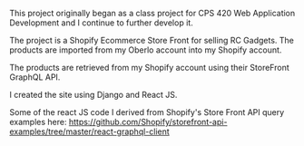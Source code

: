 This project originally began as a class project for CPS 420 Web Application Development and I continue to further develop it.

The project is a Shopify Ecommerce Store Front for selling RC Gadgets. The products are imported from my Oberlo account into my Shopify account.

The products are retrieved from my Shopify account using their StoreFront GraphQL API.

I created the site using Django and React JS.

Some of the react JS code I derived from Shopify's Store Front API query examples here: https://github.com/Shopify/storefront-api-examples/tree/master/react-graphql-client

